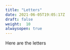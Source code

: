 ```yaml
---
title: "Letters"
date: 2021-06-05T19:05:17Z
draft: false
weight:  10
alwaysopen: true
---
```

Here are the letters


